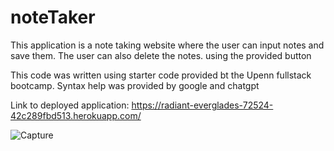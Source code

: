# noteTaker

This application is a note taking website where the user can input notes and save them. The user can also delete the notes. using the provided button

This code was written using starter code provided bt the Upenn fullstack bootcamp. Syntax help was provided by google and chatgpt


Link to deployed application: https://radiant-everglades-72524-42c289fbd513.herokuapp.com/

![Capture](https://github.com/wJollie/noteTaker/assets/61369939/a2739a42-9011-4e8b-bd0c-026118fbc083)
